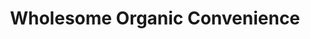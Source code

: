---
title: "Wholesome Organic Convenience"
url: /new-york/wholesome-organic-convenience/
shop: convenience
---